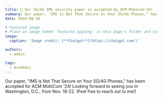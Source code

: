 ```yaml
---
title: 🎉 Our 5G/4G IMS security paper is accepted by ACM MobiCom'24!
summary: Our paper, "IMS is Not That Secure on Your 5G/4G Phones," has been accepted for ACM MobiCom '24! Looking forward to seeing you in Washington, D.C., from Nov. 18-22. (Feel free to reach out to me!)
date: 2024-08-10

# Featured image
# Place an image named `featured.jpg/png` in this page's folder and customize its options here.
image:
  caption: 'Image credit: [**Chatgpt**](https://chatgpt.com/)'

authors:
  - admin

tags:
  - Academic
---
```

Our paper, "IMS is Not That Secure on Your 5G/4G Phones," has been accepted for ACM MobiCom '24! Looking forward to seeing you in Washington, D.C., from Nov. 18-22. (Feel free to reach out to me!)